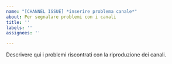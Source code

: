 ```yaml
---
name: "[CHANNEL ISSUE] *inserire problema canale*"
about: Per segnalare problemi con i canali
title: ''
labels: ''
assignees: ''

---
```


Descrivere qui i problemi riscontrati con la riproduzione dei canali.
